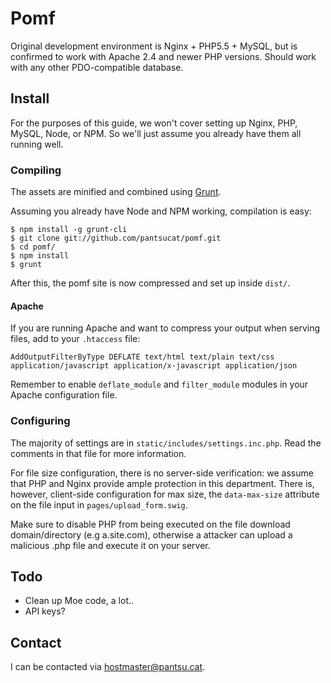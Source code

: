 # Pomf
Original development environment is Nginx + PHP5.5 + MySQL, but is confirmed to work with Apache 2.4
and newer PHP versions. Should work with any other PDO-compatible database.

## Install
For the purposes of this guide, we won't cover setting up Nginx, PHP, MySQL,
Node, or NPM.  So we'll just assume you already have them all running well.

### Compiling
The assets are minified and combined using [Grunt](http://gruntjs.com/).

Assuming you already have Node and NPM working, compilation is easy:
```
$ npm install -g grunt-cli
$ git clone git://github.com/pantsucat/pomf.git
$ cd pomf/
$ npm install
$ grunt
```
After this, the pomf site is now compressed and set up inside `dist/`.

#### Apache
If you are running Apache and want to compress your output when serving files, add to your `.htaccess` file:
```
AddOutputFilterByType DEFLATE text/html text/plain text/css application/javascript application/x-javascript application/json
```
Remember to enable `deflate_module` and `filter_module` modules in your Apache configuration file.

### Configuring
The majority of settings are in `static/includes/settings.inc.php`.  Read the 
comments in that file for more information.

For file size configuration, there is no server-side verification: we assume 
that PHP and Nginx provide ample protection in this department.  There is,
however, client-side configuration for max size, the `data-max-size` attribute
on the file input in `pages/upload_form.swig`.

Make sure to disable PHP from being executed on the file download domain/directory (e.g a.site.com), otherwise a attacker can upload a malicious .php file and execute it on your server.

## Todo

* Clean up Moe code, a lot..
* API keys?

## Contact
I can be contacted via hostmaster@pantsu.cat.
